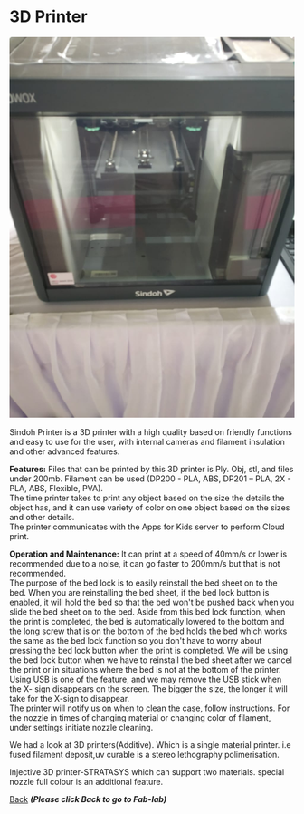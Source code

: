 #  3D Printer

![3D Printer](/images/3D-printer.jpg)

Sindoh Printer is a 3D printer with a high quality based on friendly functions and easy to use for the user, with internal cameras and filament insulation and other advanced features.  

**Features:**
Files that can be printed by this 3D printer is Ply. Obj, stl, and files under 200mb. 
Filament can be used (DP200 - PLA, ABS, DP201 – PLA, 2X - PLA, ABS, Flexible, PVA).  
The time printer takes to print any object based on the size the details the object has, and it can use  variety of color on one object based on the sizes and other details.   
The printer communicates with the Apps for Kids server to perform Cloud print.  

**Operation and Maintenance:**
It can print at a speed of 40mm/s or lower is recommended due to a noise, it can go faster to 200mm/s but  that is not recommended.  
The purpose of the bed lock is to easily reinstall the bed sheet on to the bed. When you are reinstalling   the bed sheet, if the bed lock button is enabled, it will hold the bed so that the bed won't be pushed  back when you slide the bed sheet on to the bed. Aside from this bed lock function, when the print is  completed, the bed is automatically lowered to the bottom and the long screw that is on the bottom of the  bed holds the bed which works the same as the bed lock function so you don't have to worry about pressing  the bed lock button when the print is completed. We will be using the bed lock button when we have to reinstall the bed sheet after we cancel the print or in situations where the bed is not at the bottom of  the printer.  
Using USB is one of the feature, and we may remove the USB stick when the X- sign disappears on the  screen. The bigger the size, the longer it will take for the X-sign to disappear.  
The printer will notify us on when to clean the case, follow instructions. For the nozzle in times of changing material or changing color of filament, under settings initiate nozzle cleaning.  




We had a   look   at 3D printers(Additive). Which is a single material printer. i.e fused filament deposit,uv curable is a stereo lethography polimerisation.
 
 Injective 3D printer-STRATASYS which can support two materials. special nozzle full colour is an   additional feature.



[Back](/mdfiles/Fab-Lab.md)  ***(Please click  Back to go to Fab-lab)***

